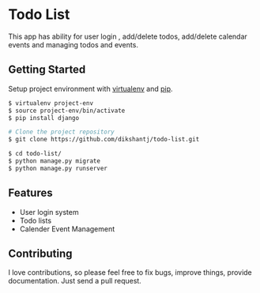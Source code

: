 # Todo List

This app has ability for user login , add/delete todos, add/delete calendar events and managing todos and events.

## Getting Started

Setup project environment with [virtualenv](https://virtualenv.pypa.io) and [pip](https://pip.pypa.io).

```bash
$ virtualenv project-env
$ source project-env/bin/activate
$ pip install django

# Clone the project repository
$ git clone https://github.com/dikshantj/todo-list.git 

$ cd todo-list/
$ python manage.py migrate
$ python manage.py runserver
```

## Features

* User login system
* Todo lists
* Calender Event Management

## Contributing

I love contributions, so please feel free to fix bugs, improve things, provide documentation. Just send a pull request.


